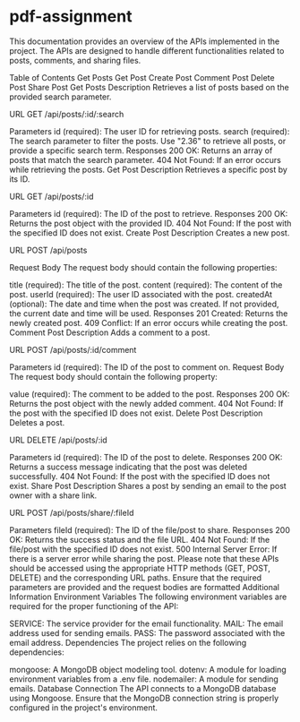 # pdf-assignment
This documentation provides an overview of the APIs implemented in the project. The APIs are designed to handle different functionalities related to posts, comments, and sharing files.

Table of Contents
Get Posts
Get Post
Create Post
Comment Post
Delete Post
Share Post
Get Posts
Description
Retrieves a list of posts based on the provided search parameter.

URL
GET /api/posts/:id/:search

Parameters
id (required): The user ID for retrieving posts.
search (required): The search parameter to filter the posts. Use "2.36" to retrieve all posts, or provide a specific search term.
Responses
200 OK: Returns an array of posts that match the search parameter.
404 Not Found: If an error occurs while retrieving the posts.
Get Post
Description
Retrieves a specific post by its ID.

URL
GET /api/posts/:id

Parameters
id (required): The ID of the post to retrieve.
Responses
200 OK: Returns the post object with the provided ID.
404 Not Found: If the post with the specified ID does not exist.
Create Post
Description
Creates a new post.

URL
POST /api/posts

Request Body
The request body should contain the following properties:

title (required): The title of the post.
content (required): The content of the post.
userId (required): The user ID associated with the post.
createdAt (optional): The date and time when the post was created. If not provided, the current date and time will be used.
Responses
201 Created: Returns the newly created post.
409 Conflict: If an error occurs while creating the post.
Comment Post
Description
Adds a comment to a post.

URL
POST /api/posts/:id/comment

Parameters
id (required): The ID of the post to comment on.
Request Body
The request body should contain the following property:

value (required): The comment to be added to the post.
Responses
200 OK: Returns the post object with the newly added comment.
404 Not Found: If the post with the specified ID does not exist.
Delete Post
Description
Deletes a post.

URL
DELETE /api/posts/:id

Parameters
id (required): The ID of the post to delete.
Responses
200 OK: Returns a success message indicating that the post was deleted successfully.
404 Not Found: If the post with the specified ID does not exist.
Share Post
Description
Shares a post by sending an email to the post owner with a share link.

URL
POST /api/posts/share/:fileId

Parameters
fileId (required): The ID of the file/post to share.
Responses
200 OK: Returns the success status and the file URL.
404 Not Found: If the file/post with the specified ID does not exist.
500 Internal Server Error: If there is a server error while sharing the post.
Please note that these APIs should be accessed using the appropriate HTTP methods (GET, POST, DELETE) and the corresponding URL paths. Ensure that the required parameters are provided and the request bodies are formatted
Additional Information
Environment Variables
The following environment variables are required for the proper functioning of the API:

SERVICE: The service provider for the email functionality.
MAIL: The email address used for sending emails.
PASS: The password associated with the email address.
Dependencies
The project relies on the following dependencies:

mongoose: A MongoDB object modeling tool.
dotenv: A module for loading environment variables from a .env file.
nodemailer: A module for sending emails.
Database Connection
The API connects to a MongoDB database using Mongoose. Ensure that the MongoDB connection string is properly configured in the project's environment.
